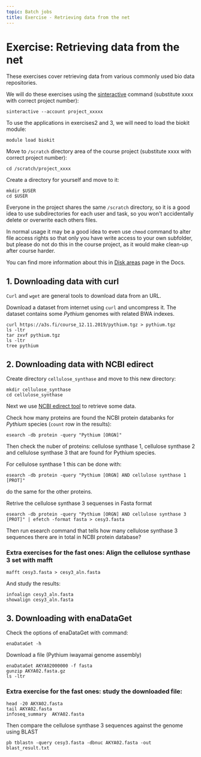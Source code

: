 ```yaml
---
topic: Batch jobs
title: Exercise - Retrieving data from the net
---
```


# Exercise: Retrieving data from the net

These exercises cover retrieving data from various commonly used 
bio data repositories.

We will do these exercises using the [sinteractive](https://docs.csc.fi/computing/running/interactive-usage/)
command (substitute xxxx with correct project number):
```text
sinteractive --account project_xxxxx
```
To use the applications in exercises2 and 3, we will need to load 
the biokit module:
```text
module load biokit
```
Move to `/scratch` directory area of the course project (substitute
xxxx with correct project number):
```text
cd /scratch/project_xxxx
```
Create a directory for yourself and move to it:
```text
mkdir $USER
cd $USER
```
Everyone in the project shares the same `/scratch` directory, so
it is a good idea to use subdirectories for each user and task, so 
you won't accidentally delete or overwrite each others files.

In normal usage it may be a good idea to even use `chmod` command 
to alter file access rights so that only you have write access to
your own subfolder, but please do not do this in the course project, 
as it would make clean-up after course harder.

You can find more information about this in [Disk areas](https://docs.csc.fi/computing/disk/)
page in the Docs.

## 1. Downloading data with curl

`Curl` and `wget` are general tools to download data from an URL.

Download a dataset from internet using `curl` and uncompress it. The 
dataset contains some *Pythium* genomes with  related BWA indexes.
```text
curl https://a3s.fi/course_12.11.2019/pythium.tgz > pythium.tgz
ls -ltr
tar zxvf pythium.tgz  
ls -ltr
tree pythium
```

## 2. Downloading data with NCBI edirect

Create directory `cellulose_synthase` and move to this new directory:
```text
mkdir cellulose_synthase
cd cellulose_synthase
```
Next we use [NCBI edirect tool](https://docs.csc.fi/apps/edirect/) 
to retrieve some data.

Check how many proteins are found the NCBI protein databanks for 
*Pythium* species (`count` row in the results):
```text
esearch -db protein -query "Pythium [ORGN]" 
```
Then check the nuber of proteins: cellulose synthase 1, cellulose 
synthase 2 and cellulose synthase 3 that are found for Pythium species.

For cellulose synthase 1 this can be done with:
```text
esearch -db protein -query "Pythium [ORGN] AND cellulose synthase 1 [PROT]"
```
do the same for the other proteins.

Retrive the cellulose synthase 3 sequenses in Fasta format
```text
esearch -db protein -query "Pythium [ORGN] AND cellulose synthase 3 [PROT]" | efetch -format fasta > cesy3.fasta
```
Then run esearch command that tells how many  cellulose synthase 3 
sequences there are in total in NCBI protein database?

### Extra exercises for the fast ones: Align the cellulose synthase 3 set with mafft
```text
mafft cesy3.fasta > cesy3_aln.fasta
```
And study the results:
```text
infoalign cesy3_aln.fasta
showalign cesy3_aln.fasta
```

## 3. Downloading with enaDataGet

Check the options of enaDataGet with command:
```text
enaDataGet -h
```
Download a file (Pythium iwayamai  genome assembly)
```text
enaDataGet AKYA02000000 -f fasta
gunzip AKYA02.fasta.gz 
ls -ltr
```

### Extra exercise for the fast ones: study the downloaded file:
```text
head -20 AKYA02.fasta
tail AKYA02.fasta
infoseq_summary  AKYA02.fasta
```
Then compare the cellulose synthase 3 sequences against the genome using BLAST
```text
pb tblastn -query cesy3.fasta -dbnuc AKYA02.fasta -out blast_result.txt
```

 
